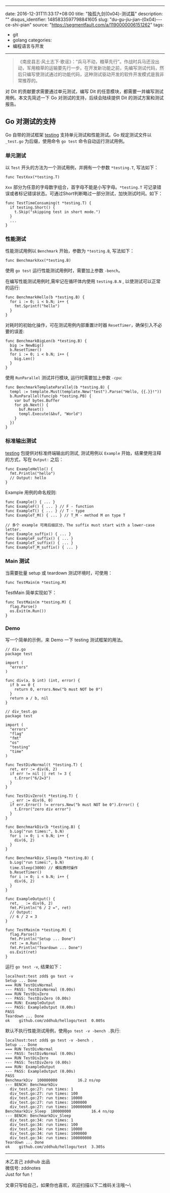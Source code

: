
---
date: 2016-12-31T11:33:17+08:00
title: "独孤九剑(0x04)-测试篇"
description: ""
disqus_identifier: 1485833597798841605
slug: "du-gu-jiu-jian-(0x04)---ce-shi-pian"
source: "https://segmentfault.com/a/1190000006151262"
tags: 
- git 
- golang 
categories:
- 编程语言与开发
---

> 《南皮县志·风土志下·歌谣》：“兵马不动，粮草先行”。作战时兵马还没出动，军用粮草的运输要先行一步。在开发新功能之前，先编写测试代码，然后只编写使测试通过的功能代码，这种测试驱动开发的软件开发模式是我非常推荐的。

对 Dit 的贡献要求需要通过单元测试，编写 Dit
的任意模块，都需要一并编写测试用例。本文先简述一下 Go
对测试的支持，后续会陆续提供 Dit 的测试方案和测试报告。

Go 对测试的支持
---------------

Go 自带的测试框架 [testing](http://golang.org/pkg/testing/)
支持单元测试和性能测试。Go 规定测试文件以 `_test.go` 为后缀，使用命令
`go test` 命令自动运行测试用例。

### 单元测试

以 `Test` 开头的方法为一个测试用例，并拥有一个参数 `*testing.T`,
写法如下：

    func TestXxx(*testing.T)

`Xxx` 部分为任意的字母数字组合，首字母不能是小写字母。`*testing.T`
可记录错误或者标记错误状态。可通过Short判断略过一部分测试，加快测试时间。如下：

    func TestTimeConsuming(t *testing.T) {
      if testing.Short() {
        t.Skip("skipping test in short mode.")
      }
      ...
    }

### 性能测试

性能测试用例以 `Benchmark` 开始，参数为 `*testing.B`, 写法如下：

    func BenchmarkXxx(*testing.B)

使用 `go test` 运行性能测试用例时，需要加上参数 `-bench`。

在编写性能测试用例时,需牢记在循环体内使用 `testing.B.N` ,
以使测试可以正常的运行:

    func BenchmarkHello(b *testing.B) {
      for i := 0; i < b.N; i++ {
        fmt.Sprintf("hello")
      }
    }

对耗时的初始化操作，可在测试用例内部重置计时器
`ResetTimer`，确保引入不必要的误差:

    func BenchmarkBigLen(b *testing.B) {
      big := NewBig()
      b.ResetTimer()
      for i := 0; i < b.N; i++ {
        big.Len()
      }
    }

使用 `RunParallel` 测试并行模块, 运行时需要加上参数 `-cpu`:

    func BenchmarkTemplateParallel(b *testing.B) {
      templ := template.Must(template.New("test").Parse("Hello, {{.}}!"))
      b.RunParallel(func(pb *testing.PB) {
        var buf bytes.Buffer
        for pb.Next() {
          buf.Reset()
          templ.Execute(&buf, "World")
        }
      })
    }

### 标准输出测试

[testing](http://golang.org/pkg/testing/) 包提供对标准终端输出的测试,
测试用例以 `Example` 开始，结果使用注释的方式，写在 `Output:` 之后：

    func ExampleHello() {
      fmt.Println("hello")
      // Output: hello
    }

Example 用例的命名规则:

    func Example() { ... }
    func ExampleF() { ... } // F - function
    func ExampleT() { ... } // T - type
    func ExampleT_M() { ... } // T_M - method M on type T

    // 多个 example 可用后缀区分，The suffix must start with a lower-case letter.
    func Example_suffix() { ... }
    func ExampleF_suffix() { ... }
    func ExampleT_suffix() { ... }
    func ExampleT_M_suffix() { ... }

### Main 测试

当需要批量 setup 或 teardown 测试环境时，可使用：

    func TestMain(m *testing.M)

TestMain 简单实现如下：

    func TestMain(m *testing.M) {
      flag.Parse()
      os.Exit(m.Run())
    }

### Demo

写一个简单的示例，来 Demo 一下 testing 测试框架的用法。

    // div.go
    package test

    import (
      "errors"
    )

    func div(a, b int) (int, error) {
      if b == 0 {
        return 0, errors.New("b must NOT be 0")
      }
      return a / b, nil
    }

    // div_test.go
    package test

    import (
      "errors"
      "flag"
      "fmt"
      "os"
      "testing"
      "time"
    )

    func TestDivNormal(t *testing.T) {
      ret, err := div(6, 2)
      if err != nil || ret != 3 {
        t.Error("6/2=3")
      }
    }

    func TestDivZero(t *testing.T) {
      _, err := div(6, 0)
      if err.Error() != errors.New("b must NOT be 0").Error() {
        t.Error("zero div error")
      }
    }

    func BenchmarkDiv(b *testing.B) {
      b.Log("run times:", b.N)
      for i := 0; i < b.N; i++ {
        div(6, 2)
      }
    }

    func BenchmarkDiv_Sleep(b *testing.B) {
      b.Log("run times:", b.N)
      time.Sleep(3000) // 模拟费时操作
      b.ResetTimer()
      for i := 0; i < b.N; i++ {
        div(6, 2)
      }
    }

    func ExampleOutput() {
      ret, _ := div(6, 2)
      fmt.Println("6 / 2 =", ret)
      // Output:
      // 6 / 2 = 3
    }

    func TestMain(m *testing.M) {
      flag.Parse()
      fmt.Println("Setup ... Done")
      ret := m.Run()
      fmt.Println("Teardown ... Done")
      os.Exit(ret)
    }

运行 `go test -v`, 结果如下：

    localhost:test zdd$ go test -v
    Setup ... Done
    === RUN TestDivNormal
    --- PASS: TestDivNormal (0.00s)
    === RUN TestDivZero
    --- PASS: TestDivZero (0.00s)
    === RUN: ExampleOutput
    --- PASS: ExampleOutput (0.00s)
    PASS
    Teardown ... Done
    ok    github.com/zddhub/hellogo/test  0.005s

默认不执行性能测试用例，使用`go test -v -bench .`执行:

    localhost:test zdd$ go test -v -bench .
    Setup ... Done
    === RUN TestDivNormal
    --- PASS: TestDivNormal (0.00s)
    === RUN TestDivZero
    --- PASS: TestDivZero (0.00s)
    === RUN: ExampleOutput
    --- PASS: ExampleOutput (0.00s)
    PASS
    BenchmarkDiv  100000000         16.2 ns/op
    --- BENCH: BenchmarkDiv
      div_test.go:27: run times: 1
      div_test.go:27: run times: 100
      div_test.go:27: run times: 10000
      div_test.go:27: run times: 1000000
      div_test.go:27: run times: 100000000
    BenchmarkDiv_Sleep  100000000         16.4 ns/op
    --- BENCH: BenchmarkDiv_Sleep
      div_test.go:34: run times: 1
      div_test.go:34: run times: 100
      div_test.go:34: run times: 10000
      div_test.go:34: run times: 1000000
      div_test.go:34: run times: 100000000
    Teardown ... Done
    ok    github.com/zddhub/hellogo/test  3.305s

------------------------------------------------------------------------

木乙言己 zddhub 出品\
微信号: zddnotes\
Just for fun！

文章只写给自己，如果你也喜欢，欢迎扫描以下二维码关注哦～\


